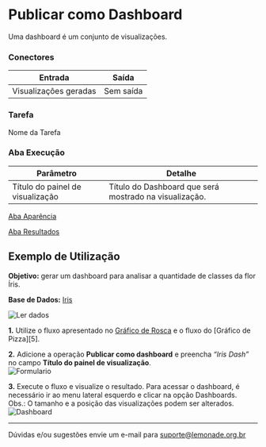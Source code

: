 
# Publicar como Dashboard

Uma dashboard é um conjunto de visualizações.

### Conectores
| Entrada | Saída |
| --- | --- |
|Visualizações geradas | Sem saída |

### Tarefa
Nome da Tarefa

### Aba Execução
| Parâmetro | Detalhe |
| --- | --- |
| Título do painel de visualização | Título do Dashboard que será mostrado na visualização. |

[Aba Aparência][1]

[Aba Resultados][2]


## Exemplo de Utilização
**Objetivo:** gerar um dashboard para analisar a quantidade de classes da flor Íris.

**Base de Dados:** [Iris][3]
	
![Ler dados](/vuepress/img/visualizacao_de_dados/publicar_como_dashboard/image2.png)

**1.** Utilize o fluxo apresentado no [Gráfico de Rosca][4] e o fluxo do [Gráfico de Pizza][5].

**2.** Adicione a operação **Publicar como dashboard** e preencha *“Iris Dash”* no campo **Título do painel de visualização**. \
	![Formulario](/vuepress/img/visualizacao_de_dados/publicar_como_dashboard/image1.png)

**3.** Execute o fluxo e visualize o resultado. Para acessar o dashboard, é necessário ir ao menu lateral esquerdo e clicar na opção Dashboards.\
	Obs.: O tamanho e a posição das visualizações podem ser alterados.
	![Dashboard](/vuepress/img/visualizacao_de_dados/publicar_como_dashboard/image3.png)

-----

Dúvidas e/ou sugestões envie um e-mail para suporte@lemonade.org.br

[1]: /pt-br/
[2]: /pt-br/
[3]: /pt-br/
[4]: /pt-br/